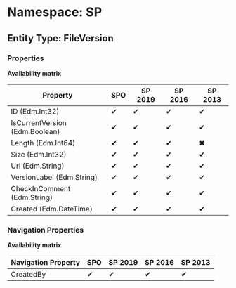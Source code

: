 # Namespace: SP
## Entity Type: FileVersion

### Properties

**Availability matrix**

Property | SPO | SP 2019 | SP 2016 | SP 2013
----------|-----|---------|---------|--------
ID (Edm.Int32) | ✔ | ✔ | ✔ | ✔
IsCurrentVersion (Edm.Boolean) | ✔ | ✔ | ✔ | ✔
Length (Edm.Int64) | ✔ | ✔ | ✔ | ✖
Size (Edm.Int32) | ✔ | ✔ | ✔ | ✔
Url (Edm.String) | ✔ | ✔ | ✔ | ✔
VersionLabel (Edm.String) | ✔ | ✔ | ✔ | ✔
CheckInComment (Edm.String) | ✔ | ✔ | ✔ | ✔
Created (Edm.DateTime) | ✔ | ✔ | ✔ | ✔

### Navigation Properties

**Availability matrix**

Navigation Property | SPO | SP 2019 | SP 2016 | SP 2013
----------|-----|---------|---------|--------
CreatedBy | ✔ | ✔ | ✔ | ✔
